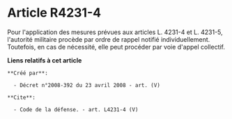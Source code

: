 # Article R4231-4

Pour l'application des mesures prévues aux articles L. 4231-4 et L. 4231-5, l'autorité militaire procède par ordre de rappel
notifié individuellement. Toutefois, en cas de nécessité, elle peut procéder par voie d'appel collectif.

**Liens relatifs à cet article**

	**Créé par**:

	  - Décret n°2008-392 du 23 avril 2008 - art. (V)

	**Cite**:

	  - Code de la défense. - art. L4231-4 (V)
